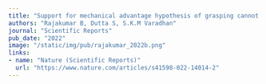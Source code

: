 ```yaml
---
title: "Support for mechanical advantage hypothesis of grasping cannot be explained only by task mechanics"
authors: "Rajakumar B, Dutta S, S.K.M Varadhan"
journal: "Scientific Reports"
pub_date: "2022"
image: "/static/img/pub/rajakumar_2022b.png"
links:
- name: "Nature (Scientific Reports)"
  url: "https://www.nature.com/articles/s41598-022-14014-2"
---
```

